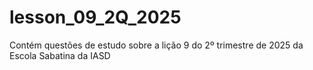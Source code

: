 # lesson_09_2Q_2025
Contém questões de estudo sobre  a lição 9 do 2º trimestre de 2025 da Escola Sabatina da IASD
